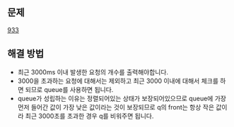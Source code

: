 ## 문제

[933](https://leetcode.com/problems/number-of-recent-calls/?envType=study-plan-v2&envId=leetcode-75)

## 해결 방법

- 최근 3000ms 이내 발생한 요청의 개수를 출력해야합니다.
- 3000을 초과하는 요청에 대해서는 제외하고 최근 3000 이내에 대해서 체크를 하면 되므로 queue를 사용하면 됩니다.
- queue가 성립하는 이유는 정렬되어있는 상태가 보장되어있으므로 queue에 가장 먼저 들어간 값이 가장 낮은 값이라는 것이 보장되므로 q의 front는 항상 작은 값이라 최근 3000초를 초과한 경우 q를 비워주면 됩니다.
